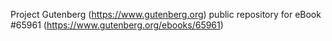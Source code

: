 Project Gutenberg (https://www.gutenberg.org) public repository for
eBook #65961 (https://www.gutenberg.org/ebooks/65961)
